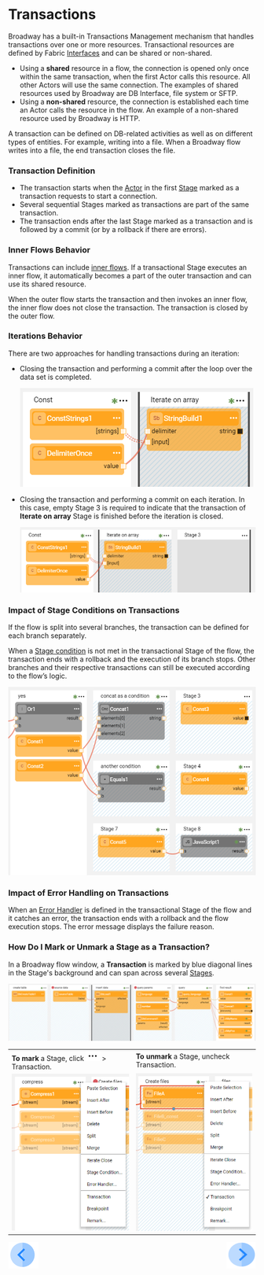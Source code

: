 # Transactions

Broadway has a built-in Transactions Management mechanism that handles transactions over one or more resources. Transactional resources are defined by Fabric [Interfaces](/articles/05_DB_interfaces/01_interfaces_overview.md) and can be shared or non-shared.

* Using a **shared** resource in a flow, the connection is opened only once within the same transaction, when the first Actor calls this resource. All other Actors will use the same connection. The examples of shared resources used by Broadway are DB Interface, file system or SFTP.
* Using  a **non-shared** resource, the connection is established each time an Actor calls the resource in the flow. An example of a non-shared resource used by Broadway is HTTP. 

A transaction can be defined on DB-related activities as well as on different types of entities. For example, writing into a file. When a Broadway flow writes into a file, the end transaction closes the file. 

### Transaction Definition

- The transaction starts when the [Actor](03_broadway_actor.md) in the first [Stage](19_broadway_flow_stages.md) marked as a transaction requests to start a connection. 
- Several sequential Stages marked as transactions are part of the same transaction.
- The transaction ends after the last Stage marked as a transaction and is followed by a commit (or by a rollback if there are errors). 

### Inner Flows Behavior

Transactions can include [inner flows](22_broadway_flow_inner_flows.md). If a transactional Stage executes an inner flow, it automatically becomes a part of the outer transaction and can use its shared resource.

When the outer flow starts the transaction and then invokes an inner flow, the inner flow does not close the transaction. The transaction is closed by the outer flow.

### Iterations Behavior

There are two approaches for handling transactions during an iteration: 

* Closing the transaction and performing a commit after the loop over the data set is completed.

  ![image](images/99_23_commit_at_end.PNG)

* Closing the transaction and performing a commit on each iteration. In this case, empty Stage 3 is required to indicate that the transaction of **Iterate on array** Stage is finished before the iteration is closed.

  ![image](images/99_23_commit_each.PNG)

### Impact of Stage Conditions on Transactions

If the flow is split into several branches, the transaction can be defined for each branch separately. 

When a [Stage condition](19_broadway_flow_stages.md#what-is-a-stage-condition) is not met in the transactional Stage of the flow, the transaction ends with a rollback and the execution of its branch stops. Other branches and their respective transactions can still be executed according to the flow’s logic.

![image](images/99_23_split.PNG)

### Impact of Error Handling on Transactions

When an [Error Handler](24_error_handling.md) is defined in the transactional Stage of the flow and it catches an error, the transaction ends with a rollback and the flow execution stops. The error message displays the failure reason.

### How Do I Mark or Unmark a Stage as a Transaction?

In a Broadway flow window, a **Transaction** is marked by blue diagonal lines in the Stage's background and can span across several [Stages](19_broadway_flow_stages.md).

![image](images/99_23_01.PNG)



<table>
<tbody>
<tr>
<td valign="center" ><strong>To mark</strong> a Stage, click <img src="images/99_19_dots.PNG" alt="..." /> > Transaction.</td>
<td valign="center" ><strong>To unmark</strong> a Stage, uncheck Transaction.</td>
</td>
</tr>
<tr>
<td valign="center" ><img src="images/99_23_02.PNG" alt="Mark" /></td>
<td valign="center" ><img src="images/99_23_03.PNG" alt="UnMark" /></td>
</td>
</tr>
</tbody>
</table>

[![Previous](/articles/images/Previous.png)](22_broadway_flow_inner_flows.md)[<img align="right" width="60" height="54" src="/articles/images/Next.png">](24_error_handling.md)

